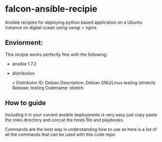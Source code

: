 # falcon-ansible-recipie
Ansible recipies for deploying python based application on a Ubuntu instance on digital ocean using uwsgi + nginx.

## Enviorment:

This recipie works perfectly fine with the following: 

*  ansible 1.7.2
*  distribution

    < 
      Distributor ID:  Debian
      Description:    Debian GNU/Linux testing (stretch)
      Release:    testing
      Codename:   stretch
    >

## How to guide

Including it in your current ansible deployments is very easy just copy paste the roles directory and concat the hosts file and playbooks.

Commands are the best way in understanding how to use so here is a list of all the commands that can be used with this code repo:

